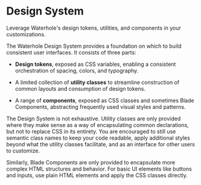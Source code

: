 # Design System

Leverage Waterhole's design tokens, utilities, and components in your customizations.

The Waterhole Design System provides a foundation on which to build consistent user interfaces. It consists of three parts:

-   **Design tokens**, exposed as CSS variables, enabling a consistent orchestration of spacing, colors, and typography.

-   A limited collection of **utility classes** to streamline construction of common layouts and consumption of design tokens.

-   A range of **components**, exposed as CSS classes and sometimes Blade Components, abstracting frequently used visual styles and patterns.

The Design System is not exhaustive. Utility classes are only provided where they make sense as a way of encapsulating common declarations, but not to replace CSS in its entirety. You are encouraged to still use semantic class names to keep your code readable, apply additional styles beyond what the utility classes facilitate, and as an interface for other users to customize.

Similarly, Blade Components are only provided to encapsulate more complex HTML structures and behavior. For basic UI elements like buttons and inputs, use plain HTML elements and apply the CSS classes directly.
